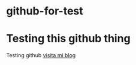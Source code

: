 # github-for-test
# Testing this github thing
Testing github
[visita mi blog](https://www.google.com/)
